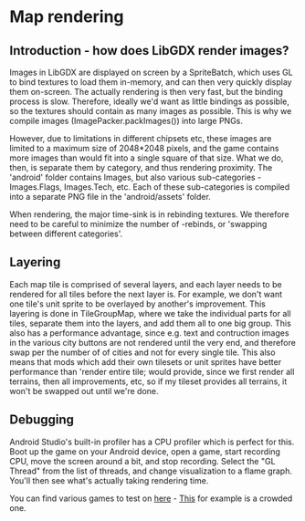 # Map rendering

## Introduction - how does LibGDX render images?

Images in LibGDX are displayed on screen by a SpriteBatch, which uses GL to bind textures to load them in-memory, and can then very quickly display them on-screen.
The actually rendering is then very fast, but the binding process is slow.
Therefore, ideally we'd want as little bindings as possible, so the textures should contain as many images as possible.
This is why we compile images (ImagePacker.packImages()) into large PNGs.

However, due to limitations in different chipsets etc, these images are limited to a maximum size of 2048*2048 pixels, and the game contains more images than would fit into a single square of that size.
What we do, then, is separate them by category, and thus rendering proximity.
The 'android' folder contains Images, but also various sub-categories - Images.Flags, Images.Tech, etc.
Each of these sub-categories is compiled into a separate PNG file in the 'android/assets' folder.

When rendering, the major time-sink is in rebinding textures. We therefore need to be careful to minimize the number of -rebinds, or 'swapping between different categories'.

## Layering

Each map tile is comprised of several layers, and each layer needs to be rendered for all tiles before the next layer is.
For example, we don't want one tile's unit sprite to be overlayed by another's improvement.
This layering is done in TileGroupMap, where we take the individual parts for all tiles, separate them into the layers, and add them all to one big group.
This also has a performance advantage, since e.g. text and contruction images in the various city buttons are not rendered until the very end, and therefore swap per the number of of cities and not for every single tile.
This also means that mods which add their own tilesets or unit sprites have better performance than 'render entire tile; would provide, since we first render all terrains, then all improvements, etc,
so if my tileset provides all terrains, it won't be swapped out until we're done.

## Debugging

Android Studio's built-in profiler has a CPU profiler which is perfect for this.
Boot up the game on your Android device, open a game, start recording CPU, move the screen around a bit, and stop recording.
Select the "GL Thread" from the list of threads, and change visualization to a flame graph. You'll then see what's actually taking rendering time.

You can find various games to test on [here](https://github.com/yairm210/Unciv/issues?q=label%3A%22Contains+Saved+Game%22) - [This](https://github.com/yairm210/Unciv/issues/4840) for example is a crowded one.
